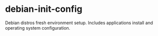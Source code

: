 # debian-init-config

Debian distros fresh environment setup. Includes applications install and operating system configuration.
